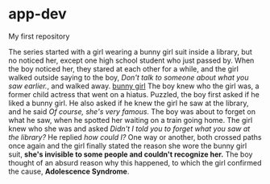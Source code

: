 # app-dev
My first repository

The series started with a girl wearing a bunny girl suit inside a library, but no noticed her, except one high school student who just passed by.
When the boy noticed her, they stared at each other for a while, and the girl walked outside saying to the boy, *Don't talk to someone about what you saw earlier.*, and walked away.
[bunny girl](https://www.google.com/url?sa=i&url=https%3A%2F%2Fwww.animefeminist.com%2Freview-rascal-does-not-dream-of-bunny-girl-senpai-episode-1%2F&psig=AOvVaw2LUG2DwFdeX4B3bbGB-HlR&ust=1746780845100000&source=images&cd=vfe&opi=89978449&ved=0CBQQjRxqFwoTCNCd2fC_k40DFQAAAAAdAAAAABAE)
The boy knew who the girl was, a former child actress that went on a hiatus. Puzzled, the boy first asked if he liked a bunny girl. He also asked if he knew the girl he saw at the library, and he said *Of course, she's very famous.* 
The boy was about to forget on what he saw, when he spotted her waiting on a train going home. The girl knew who she was and asked *Didn't I told you to forget what you saw at the library?* He replied *how could I?* 
One way or another, both crossed paths once again and the girl finally stated the reason she wore the bunny girl suit, **she's invisible to some people and couldn't recognize her.** The boy thought of an absurd reason why this happened, to which the girl confirmed the cause, **Adolescence Syndrome**. 
